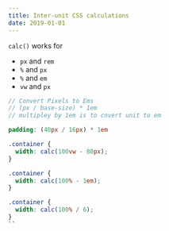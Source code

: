 ```yaml
---
title: Inter-unit CSS calculations
date: 2019-01-01
---
```


`calc()` works for

- `px` and `rem`
- `%` and `px`
- `%` and `em`
- `vw` and `px`

```scss
// Convert Pixels to Ems
// (px / base-size) * 1em
// multipley by 1em is to cnvert unit to em

padding: (40px / 16px) * 1em
```

```css
.container {
  width: calc(100vw - 80px);
}

.container {
  width: calc(100% - 1em);
}

.container {
  width: calc(100% / 6);
}
``